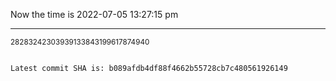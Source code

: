 Now the time is 2022-07-05 13:27:15 pm

---

<small>28283242303939133843199617874940</small>

```txt

Latest commit SHA is: b089afdb4df88f4662b55728cb7c480561926149
```
